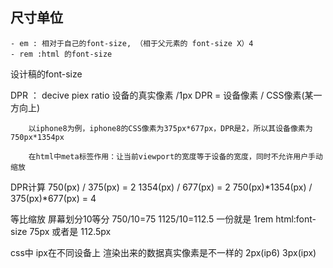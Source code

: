 ## 尺寸单位
    - em : 相对于自己的font-size, （相于父元素的 font-size X）4
    - rem :html 的font-size 

设计稿的font-size


DPR ： decive piex ratio 设备的真实像素 /1px
        DPR = 设备像素 / CSS像素(某一方向上)

        以iphone8为例，iphone8的CSS像素为375px*677px，DPR是2，所以其设备像素为750px*1354px

        在html中meta标签作用：让当前viewport的宽度等于设备的宽度，同时不允许用户手动缩放
DPR计算
  750(px) / 375(px)  = 2
  1354(px) / 677(px) = 2
  750(px)*1354(px) /  375(px)*677(px) = 4


等比缩放
 屏幕划分10等分
  750/10=75
  1125/10=112.5
  一份就是 1rem html:font-size 75px 或者是 112.5px



css中 ipx在不同设备上 渲染出来的数据真实像素是不一样的 2px(ip6) 3px(ipx)